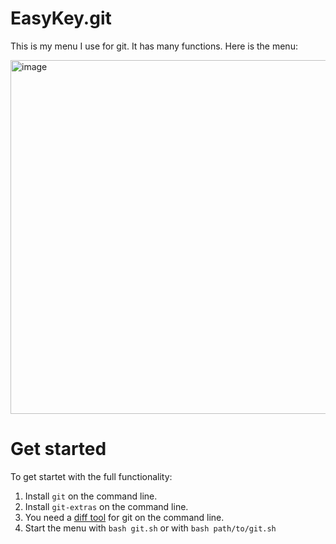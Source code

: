 # EasyKey.git

This is my menu I use for git. It has many functions. Here is the menu:

<img width="566" alt="image" src="https://github.com/nschlimm/EasyKey.shellmenu/assets/876604/a5ecfda6-f518-4b87-b13b-4efe027b56e2">

# Get started

To get startet with the full functionality:

1. Install `git` on the command line.
2. Install `git-extras` on the command line.
3. You need a [diff tool](https://git-scm.com/docs/git-difftool) for git on the command line.
4. Start the menu with `bash git.sh` or with `bash path/to/git.sh`
